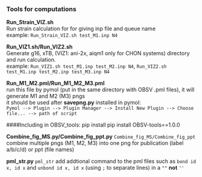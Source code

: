### Tools for computations  
**Run_Strain_VIZ.sh**  
Run strain calculation for for giving inp file and queue name  
example: `Run_Strain_VIZ.sh test_M1.inp N4`

**Run_VIZ1.sh/Run_VIZ2.sh**  
Generate g16, xTB, (VIZ1: ani-2x, aiqm1 only for CHON systems) directory and run calculation.   
example: `Run_VIZ1.sh test_M1.inp test_M2.inp N4`, `Run_VIZ2.sh test_M1.inp test_M2.inp test_M3.inp N4`  

**Run_M1_M2.pml/Run_M1_M2_M3.pml**  
run this file by pymol (put in the same directory with OBSV .pml files), it will generate M1 and M2 (M3) pngs   
it should be used after  **savepng.py** installed in pymol:    
`Pymol --> Plugin --> Plugin Manager --> Install New Plugin --> Choose file... --> path of script`


####Including in OBSV_tools:
pip install pip install OBSV-tools==1.0.0

**Combine_fig_MS.py/Combine_fig_ppt.py**  `Combine_fig_MS/Combine_fig_ppt`
combine multiple pngs (M1, M2, M3) into one png for publication (label a/b/c/d) or ppt (file names)  

**pml_str.py**  `pml_str`
add addtional command to the pml files such as `bond id x, id x` and `unbond id x, id x` (using `;` to separate lines) in a `""` **not** `''`


